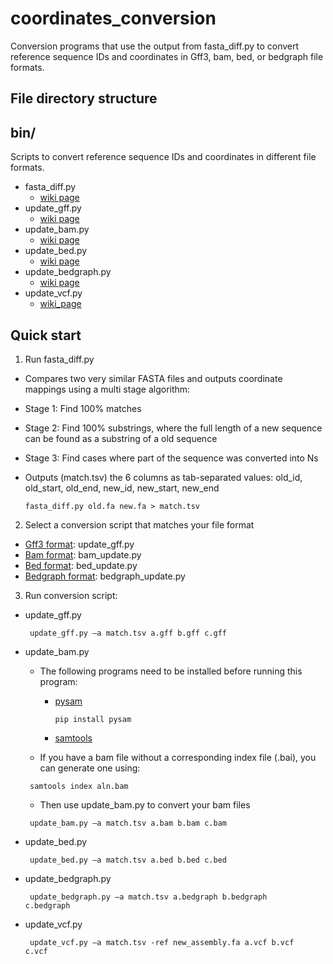 # coordinates_conversion

Conversion programs that use the output from fasta_diff.py to convert reference sequence IDs and coordinates in Gff3, bam, bed, or bedgraph file formats.

## File directory structure

## bin/

Scripts to convert reference sequence IDs and coordinates in different file formats.
* fasta_diff.py
    - [wiki page](https://github.com/NAL-i5K/coordinates_conversion/wiki/fasta_diff.py)
* update_gff.py
    - [wiki page](https://github.com/NAL-i5K/coordinates_conversion/wiki/update-gff)
* update_bam.py
    - [wiki page](https://github.com/NAL-i5K/coordinates_conversion/wiki/update-bam)
* update_bed.py
    - [wiki page](https://github.com/NAL-i5K/coordinates_conversion/wiki/update-bed)
* update_bedgraph.py
     - [wiki page](https://github.com/NAL-i5K/coordinates_conversion/wiki/update-bedgraph)
* update_vcf.py
     - [wiki_page](https://github.com/NAL-i5K/coordinates_conversion/wiki/update-vcf)

## Quick start
1. Run fasta_diff.py    
  * Compares two very similar FASTA files and outputs coordinate mappings using a multi stage algorithm:  
  * Stage 1: Find 100% matches  
  * Stage 2: Find 100% substrings, where the full length of a new sequence can be found as a substring of a old sequence  
  * Stage 3: Find cases where part of the sequence was converted into Ns  
  * Outputs (match.tsv) the 6 columns as tab-separated values: old_id, old_start, old_end, new_id, new_start, new_end

    <code>fasta_diff.py old.fa new.fa > match.tsv</code>

2. Select a conversion script that matches your file format  
  * [Gff3 format](https://github.com/The-Sequence-Ontology/Specifications/blob/master/gff3.md): update_gff.py
  * [Bam format](http://samtools.github.io/hts-specs/SAMv1.pdf): bam_update.py
  * [Bed format](https://genome.ucsc.edu/FAQ/FAQformat#format1): bed_update.py
  * [Bedgraph format](https://genome.ucsc.edu/goldenpath/help/bedgraph.html): bedgraph_update.py
    
3. Run conversion script:
  * update_gff.py  

    <code> update_gff.py –a match.tsv a.gff b.gff c.gff </code>  

  * update_bam.py  
    * The following programs need to be installed before running this program:
      * [pysam](http://pysam.readthedocs.io/en/latest/index.html)

        <code>pip install pysam</code>

      * [samtools](http://samtools.sourceforge.net/)
    * If you have a bam file without a corresponding index file (.bai), you can generate one using:  

    <code> samtools index aln.bam </code>  
    * Then use update_bam.py to convert your bam files

    <code> update_bam.py –a match.tsv a.bam b.bam c.bam </code>  

  * update_bed.py  

    <code> update_bed.py –a match.tsv a.bed b.bed c.bed </code>  

  * update_bedgraph.py  

    <code> update_bedgraph.py –a match.tsv a.bedgraph b.bedgraph c.bedgraph </code>  
    
  * update_vcf.py  

    <code> update_vcf.py –a match.tsv -ref new_assembly.fa a.vcf b.vcf c.vcf </code> 
